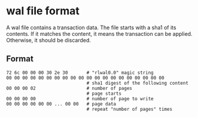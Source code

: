 # wal file format

A wal file contains a transaction data. The file starts with a sha1 of its
contents. If it matches the content, it means the transaction can be applied.
Otherwise, it should be discarded.

## Format


```
72 6c 00 00 00 30 2e 30       # "rlwal0.0" magic string
00 00 00 00 00 00 00 00 00 00 00 00 00 00 00 00 00 00 00 00
                              # sha1 digest of the following content
00 00 00 02                   # number of pages
                              # page starts
00 00 00 00                   # number of page to write
00 00 00 00 00 00 ... 00 00   # page data
                              # repeat "number of pages" times
